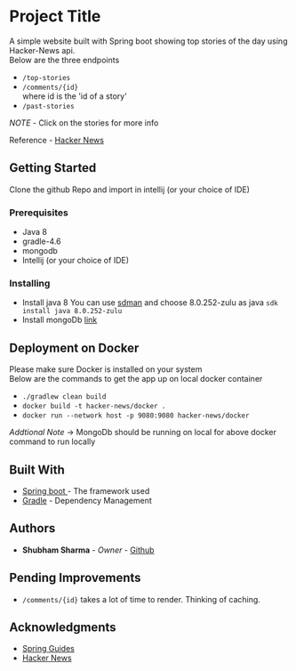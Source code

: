 # Project Title
A simple website built with Spring boot showing top stories of the day using Hacker-News api.<br>
Below are the three endpoints
- `/top-stories`
- `/comments/{id}`<br>
  where id is the 'id of a story'
- `/past-stories`

*NOTE* - Click on the stories for more info<br>

Reference - [Hacker News](https://github.com/HackerNews/API)

## Getting Started
Clone the github Repo and import in intellij (or your choice of IDE)

### Prerequisites
- Java 8
- gradle-4.6
- mongodb
- Intellij (or your choice of IDE)

### Installing
- Install java 8
  You can use [sdman](https://sdkman.io/install) and choose 8.0.252-zulu as java
  `sdk install java 8.0.252-zulu`
- Install mongoDb [link](https://www.digitalocean.com/community/tutorials/how-to-install-mongodb-on-ubuntu-18-04)

## Deployment on Docker
Please make sure Docker is installed on your system<br>
Below are the commands to get the app up on local docker container
- `./gradlew clean build`
- `docker build -t hacker-news/docker .`
- `docker run --network host -p 9080:9080 hacker-news/docker`

*Addtional Note* -> MongoDb should be running on local for above docker command to run locally

## Built With
* [Spring boot ](https://spring.io/projects/spring-boot) - The framework used
* [Gradle](https://gradle.org/) - Dependency Management

## Authors
* **Shubham Sharma** - *Owner* - [Github](https://github.com/shubham-shar)

## Pending Improvements
- `/comments/{id}` takes a lot of time to render. Thinking of caching.

## Acknowledgments
- [Spring Guides](https://spring.io/guides/gs/spring-boot-docker/)
- [Hacker News](https://github.com/HackerNews/API)
